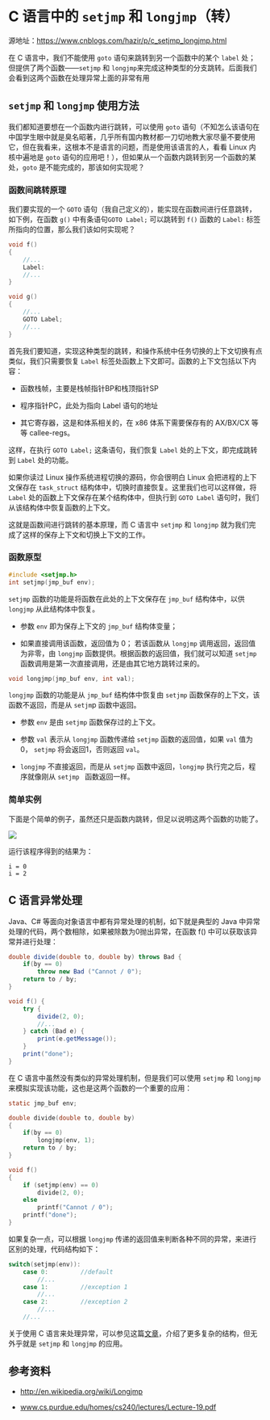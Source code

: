 # C 语言中的 `setjmp` 和 `longjmp`（转）

源地址：https://www.cnblogs.com/hazir/p/c_setjmp_longjmp.html

在 C 语言中，我们不能使用 `goto` 语句来跳转到另一个函数中的某个 `label` 处；但提供了两个函数——`setjmp` 和 `longjmp`来完成这种类型的分支跳转。后面我们会看到这两个函数在处理异常上面的非常有用

## `setjmp` 和 `longjmp` 使用方法

我们都知道要想在一个函数内进行跳转，可以使用 `goto` 语句（不知怎么该语句在中国学生眼中就是臭名昭著，几乎所有国内教材都一刀切地教大家尽量不要使用它，但在我看来，这根本不是语言的问题，而是使用该语言的人，看看 Linux 内核中遍地是 `goto` 语句的应用吧！），但如果从一个函数内跳转到另一个函数的某处，`goto` 是不能完成的，那该如何实现呢？

### 函数间跳转原理

我们要实现的一个 `GOTO` 语句（我自己定义的），能实现在函数间进行任意跳转，如下例，在函数 `g()` 中有条语句`GOTO Label;` 可以跳转到 `f()` 函数的 `Label:` 标签所指向的位置，那么我们该如何实现呢？

```c
void f()
{
    //...
    Label:
    //...
}

void g()
{
    //...
    GOTO Label;
    //...
}
```

首先我们要知道，实现这种类型的跳转，和操作系统中任务切换的上下文切换有点类似，我们只需要恢复 `Label` 标签处函数上下文即可。函数的上下文包括以下内容：

- 函数栈帧，主要是栈帧指针BP和栈顶指针SP

- 程序指针PC，此处为指向 Label 语句的地址

- 其它寄存器，这是和体系相关的，在 x86 体系下需要保存有的 AX/BX/CX 等等 callee-regs。

这样，在执行 `GOTO Label;` 这条语句，我们恢复 `Label` 处的上下文，即完成跳转到 `Label` 处的功能。

如果你读过 Linux 操作系统进程切换的源码，你会很明白 Linux 会把进程的上下文保存在 `task_struct` 结构体中，切换时直接恢复。这里我们也可以这样做，将 `Label` 处的函数上下文保存在某个结构体中，但执行到 `GOTO Label` 语句时，我们从该结构体中恢复函数的上下文。

这就是函数间进行跳转的基本原理，而 C 语言中 `setjmp` 和 `longjmp` 就为我们完成了这样的保存上下文和切换上下文的工作。

### 函数原型

```c
#include <setjmp.h>
int setjmp(jmp_buf env);
```

`setjmp` 函数的功能是将函数在此处的上下文保存在 `jmp_buf` 结构体中，以供 `longjmp` 从此结构体中恢复。

- 参数 `env` 即为保存上下文的 `jmp_buf` 结构体变量；

- 如果直接调用该函数，返回值为 0； 若该函数从 `longjmp` 调用返回，返回值为非零，由 `longjmp` 函数提供。根据函数的返回值，我们就可以知道 `setjmp` 函数调用是第一次直接调用，还是由其它地方跳转过来的。


```c
void longjmp(jmp_buf env, int val);
```

`longjmp` 函数的功能是从 `jmp_buf` 结构体中恢复由 `setjmp` 函数保存的上下文，该函数不返回，而是从 `setjm`p 函数中返回。

- 参数 `env` 是由 `setjmp` 函数保存过的上下文。

- 参数 `val` 表示从 `longjmp` 函数传递给 `setjmp` 函数的返回值，如果 `val` 值为0， `setjmp` 将会返回1，否则返回 `val`。

- `longjmp` 不直接返回，而是从 `setjmp` 函数中返回，`longjmp` 执行完之后，程序就像刚从 `setjmp ` 函数返回一样。

### 简单实例

下面是个简单的例子，虽然还只是函数内跳转，但足以说明这两个函数的功能了。

![](https://f.cloud.github.com/assets/3265880/1460659/19d4db44-445a-11e3-8468-aab15a080f57.png)


运行该程序得到的结果为：

```
i = 0
i = 2
```

## C 语言异常处理

Java、C# 等面向对象语言中都有异常处理的机制，如下就是典型的 Java 中异常处理的代码，两个数相除，如果被除数为0抛出异常，在函数 f() 中可以获取该异常并进行处理：

```java
double divide(double to, double by) throws Bad {
    if(by == 0)
        throw new Bad ("Cannot / 0");
    return to / by;
}

void f() {
    try {
        divide(2, 0);
        //...   
    } catch (Bad e) {
        print(e.getMessage());
    }
    print("done");
}
```

在 C 语言中虽然没有类似的异常处理机制，但是我们可以使用 `setjmp` 和 `longjmp` 来模拟实现该功能，这也是这两个函数的一个重要的应用：

```c
static jmp_buf env;

double divide(double to, double by)
{
    if(by == 0)
        longjmp(env, 1);
    return to / by;
}

void f() 
{
    if (setjmp(env) == 0)
        divide(2, 0);
    else
        printf("Cannot / 0");
    printf("done");
}
```

如果复杂一点，可以根据 `longjmp` 传递的返回值来判断各种不同的异常，来进行区别的处理，代码结构如下：

```c
switch(setjmp(env)):
    case 0:         //default
        //...
    case 1:         //exception 1
        //...
    case 2:         //exception 2
        //...
    //...
```

关于使用 C 语言来处理异常，可以参见这篇[文章](http://www.di.unipi.it/~nids/docs/longjump_try_trow_catch.html)，介绍了更多复杂的结构，但无外乎就是 `setjmp` 和 `longjmp` 的应用。

## 参考资料
- http://en.wikipedia.org/wiki/Longjmp

- www.cs.purdue.edu/homes/cs240/lectures/Lecture-19.pdf